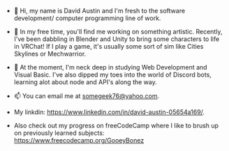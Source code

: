 - 👋 Hi, my name is David Austin and I'm fresh to the software development/ computer programming line of work.

- 👀 In my free time, you'll find me working on something artistic. Recently, I've been dabbling in Blender and Unity to bring some characters to life in VRChat!
If I play a game, it's usually some sort of sim like Cities Skylines or Mechwarrior.

- 🌱 At the moment, I'm neck deep in studying Web Development and Visual Basic. I've also dipped my toes into the world of Discord bots, learning alot about
node and API's along the way.

- 📫 You can email me at somegeek76@yahoo.com. 
- My linkdin: https://www.linkedin.com/in/david-austin-05654a169/. 
- Also check out my progress on freeCodeCamp where I like to brush up on previously learned subjects: https://www.freecodecamp.org/GooeyBonez

<!---
GooeyBones/GooeyBones is a ✨ special ✨ repository because its `README.md` (this file) appears on your GitHub profile.
You can click the Preview link to take a look at your changes.
--->
